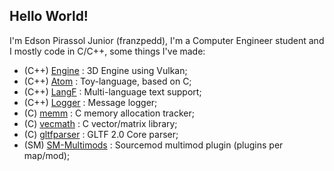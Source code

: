 ## Hello World!
I'm Edson Pirassol Junior (franzpedd), I'm a Computer Engineer student and I mostly code in C/C++, some things I've made:

* (C++) [Engine](https://github.com/franzpedd/Engine/) : 3D Engine using Vulkan;
* (C++) [Atom](https://github.com/franzpedd/atomdev) : Toy-language, based on C;
* (C++) [LangF](https://github.com/franzpedd/langf) : Multi-language text support;
* (C++) [Logger](https://github.com/franzpedd/cpplogger) : Message logger;
* (C) [memm](https://github.com/franzpedd/memm) : C memory allocation tracker;
* (C) [vecmath](https://github.com/franzpedd/vecmath) : C vector/matrix library;
* (C) [gltfparser](https://github.com/franzpedd/gltfparser) : GLTF 2.0 Core parser;
* (SM) [SM-Multimods](https://github.com/franzpedd/sm-multimods) : Sourcemod multimod plugin (plugins per map/mod);
